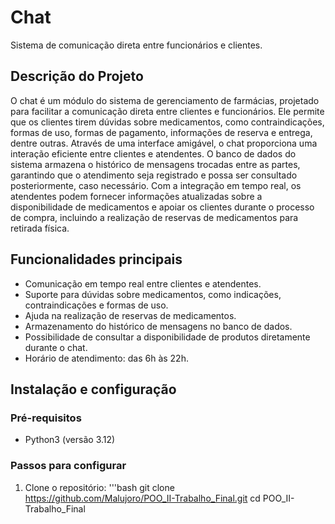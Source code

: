 # Chat
Sistema de comunicação direta entre funcionários e clientes.

## Descrição do Projeto
O chat é um módulo do sistema de gerenciamento de farmácias, projetado para facilitar a comunicação direta entre clientes e funcionários. Ele permite que os clientes tirem dúvidas sobre medicamentos, como contraindicações, formas de uso, formas de pagamento, informações de reserva e entrega, dentre outras. 
Através de uma interface amigável, o chat proporciona uma interação eficiente entre clientes e atendentes. O banco de dados do sistema armazena o histórico de mensagens trocadas entre as partes, garantindo que o atendimento seja registrado e possa ser consultado posteriormente, caso necessário. 
Com a integração em tempo real, os atendentes podem fornecer informações atualizadas sobre a disponibilidade de medicamentos e apoiar os clientes durante o processo de compra, incluindo a realização de reservas de medicamentos para retirada física.

## Funcionalidades principais
- Comunicação em tempo real entre clientes e atendentes.
- Suporte para dúvidas sobre medicamentos, como indicações, contraindicações e formas de uso.
- Ajuda na realização de reservas de medicamentos.
- Armazenamento do histórico de mensagens no banco de dados.
- Possibilidade de consultar a disponibilidade de produtos diretamente durante o chat.
- Horário de atendimento: das 6h às 22h.

## Instalação e configuração
### Pré-requisitos
* Python3 (versão 3.12)

### Passos para configurar
1. Clone o repositório:
'''bash
git clone https://github.com/Malujoro/POO_II-Trabalho_Final.git
cd POO_II-Trabalho_Final


   
